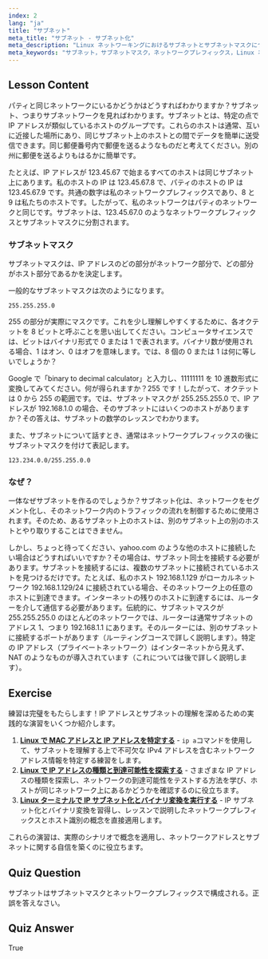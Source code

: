 ```yaml
---
index: 2
lang: "ja"
title: "サブネット"
meta_title: "サブネット - サブネット化"
meta_description: "Linux ネットワーキングにおけるサブネットとサブネットマスクについて学びます。ネットワークプレフィックスとサブネットがトラフィックをセグメント化する方法を理解します。この初心者向けのガイドから始めましょう！"
meta_keywords: "サブネット，サブネットマスク，ネットワークプレフィックス，Linux ネットワーキング，IP アドレス，初心者，チュートリアル，ifconfig"
---
```


## Lesson Content

パティと同じネットワークにいるかどうかはどうすればわかりますか？サブネット、つまりサブネットワークを見ればわかります。サブネットとは、特定の点で IP アドレスが類似しているホストのグループです。これらのホストは通常、互いに近接した場所にあり、同じサブネット上のホストとの間でデータを簡単に送受信できます。同じ郵便番号内で郵便を送るようなものだと考えてください。別の州に郵便を送るよりもはるかに簡単です。

たとえば、IP アドレスが 123.45.67 で始まるすべてのホストは同じサブネット上にあります。私のホストの IP は 123.45.67.8 で、パティのホストの IP は 123.45.67.9 です。共通の数字は私のネットワークプレフィックスであり、8 と 9 は私たちのホストです。したがって、私のネットワークはパティのネットワークと同じです。サブネットは、123.45.67.0 のようなネットワークプレフィックスとサブネットマスクに分割されます。

### サブネットマスク

サブネットマスクは、IP アドレスのどの部分がネットワーク部分で、どの部分がホスト部分であるかを決定します。

一般的なサブネットマスクは次のようになります。

```plaintext
255.255.255.0
```

255 の部分が実際にマスクです。これを少し理解しやすくするために、各オクテットを 8 ビットと呼ぶことを思い出してください。コンピュータサイエンスでは、ビットはバイナリ形式で 0 または 1 で表されます。バイナリ数が使用される場合、1 はオン、0 はオフを意味します。では、8 個の 0 または 1 は何に等しいでしょうか？

Google で「binary to decimal calculator」と入力し、11111111 を 10 進数形式に変換してみてください。何が得られますか？255 です！したがって、オクテットは 0 から 255 の範囲です。では、サブネットマスクが 255.255.255.0 で、IP アドレスが 192.168.1.0 の場合、そのサブネットにはいくつのホストがありますか？その答えは、サブネットの数学のレッスンでわかります。

また、サブネットについて話すとき、通常はネットワークプレフィックスの後にサブネットマスクを付けて表記します。

```plaintext
123.234.0.0/255.255.0.0
```

### なぜ？

一体なぜサブネットを作るのでしょうか？サブネット化は、ネットワークをセグメント化し、そのネットワーク内のトラフィックの流れを制御するために使用されます。そのため、あるサブネット上のホストは、別のサブネット上の別のホストとやり取りすることはできません。

しかし、ちょっと待ってください、yahoo.com のような他のホストに接続したい場合はどうすればいいですか？その場合は、サブネット同士を接続する必要があります。サブネットを接続するには、複数のサブネットに接続されているホストを見つけるだけです。たとえば、私のホスト 192.168.1.129 がローカルネットワーク 192.168.1.129/24 に接続されている場合、そのネットワーク上の任意のホストに到達できます。インターネットの残りのホストに到達するには、ルーターを介して通信する必要があります。伝統的に、サブネットマスクが 255.255.255.0 のほとんどのネットワークでは、ルーターは通常サブネットのアドレス 1、つまり 192.168.1.1 にあります。そのルーターには、別のサブネットに接続するポートがあります（ルーティングコースで詳しく説明します）。特定の IP アドレス（プライベートネットワーク）はインターネットから見えず、NAT のようなものが導入されています（これについては後で詳しく説明します）。

## Exercise

練習は完璧をもたらします！IP アドレスとサブネットの理解を深めるための実践的な演習をいくつか紹介します。

1. **[Linux で MAC アドレスと IP アドレスを特定する](https://labex.io/ja/labs/linux-identify-mac-and-ip-addresses-in-linux-592731)** - `ip a`コマンドを使用して、サブネットを理解する上で不可欠な IPv4 アドレスを含むネットワークアドレス情報を特定する練習をします。
2. **[Linux で IP アドレスの種類と到達可能性を探索する](https://labex.io/ja/labs/linux-explore-ip-address-types-and-reachability-in-linux-592780)** - さまざまな IP アドレスの種類を探索し、ネットワークの到達可能性をテストする方法を学び、ホストが同じネットワーク上にあるかどうかを確認するのに役立ちます。
3. **[Linux ターミナルで IP サブネット化とバイナリ変換を実行する](https://labex.io/ja/labs/linux-perform-ip-subnetting-and-binary-conversion-in-the-linux-terminal-592782)** - IP サブネット化とバイナリ変換を習得し、レッスンで説明したネットワークプレフィックスとホスト識別の概念を直接適用します。

これらの演習は、実際のシナリオで概念を適用し、ネットワークアドレスとサブネットに関する自信を築くのに役立ちます。

## Quiz Question

サブネットはサブネットマスクとネットワークプレフィックスで構成される。正誤を答えなさい。

## Quiz Answer

True
